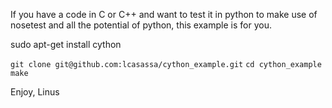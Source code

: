If you have a code in C or C++ and want to test it in python to make use
of nosetest and all the potential of python, this example is for you.

sudo apt-get install cython

`git clone git@github.com:lcasassa/cython_example.git`
`cd cython_example`
`make`

Enjoy,
Linus
